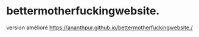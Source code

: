 # bettermotherfuckingwebsite.
version amélioré 
https://ananthpur.github.io/bettermotherfuckingwebsite./ 
